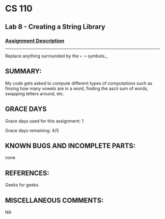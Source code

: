 # CS 110
## Lab 8 - Creating a String Library

### [Assignment Description](https://docs.google.com/document/d/1y_jvdf4tiNYyqNEkz-w9HXeigK8qQ45d-E4J1fvDBXk/edit?usp=sharing)

***

Replace anything surrounded by the `< >` symbols._

## SUMMARY:
My code gets asked to compute different types of computations such as finsing how many vowels are in a word, finding the ascii sum of words, swapping letters around, etc.

## GRACE DAYS
Grace days used for this assignment: 1

Grace days remaining: 4/5

## KNOWN BUGS AND INCOMPLETE PARTS:
none

## REFERENCES:
Geeks for geeks

## MISCELLANEOUS COMMENTS:
NA